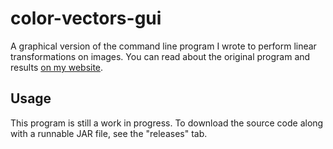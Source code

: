 # color-vectors-gui
A graphical version of the command line program I wrote to perform linear transformations on images.
You can read about the original program and results
[on my website](https://www.haywalk.ca/math/colours-as-vectors.html).

## Usage

This program is still a work in progress. To download the source code along with a runnable JAR file, see the "releases" tab.
